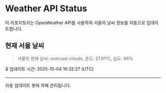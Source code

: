 
# Weather API Status

이 리포지토리는 OpenWeather API를 사용하여 서울의 날씨 정보를 자동으로 업데이트합니다.

## 현재 서울 날씨
> 서울의 현재 날씨: overcast clouds, 온도: 21.91°C, 습도: 96%

⏳ 업데이트 시간: 2025-10-04 16:32:27 (UTC)

---
자동 업데이트 봇에 의해 관리됩니다.
